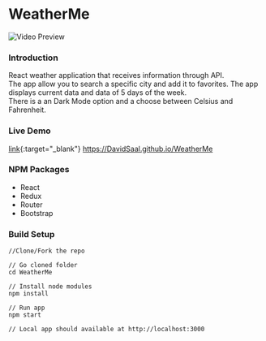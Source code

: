 # WeatherMe

<img src="assets/WeatherMe.gif" alt="Video Preview" />

### Introduction

React weather application that receives information through API.<br>
The app allow you to search a specific city and add it to favorites. The app displays current data and data of 5 days of the week.<br>
There is a an Dark Mode option and a choose between Celsius and Fahrenheit.

### Live Demo

[link](https://DavidSaal.github.io/WeatherMe){:target="\_blank"}
<a href="https://DavidSaal.github.io/WeatherMe" target="_blank">https://DavidSaal.github.io/WeatherMe</a>

### NPM Packages

- React
- Redux
- Router
- Bootstrap

### Build Setup

```
//Clone/Fork the repo

// Go cloned folder
cd WeatherMe

// Install node modules
npm install

// Run app
npm start

// Local app should available at http://localhost:3000
```
